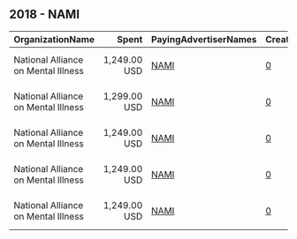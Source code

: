 ## 2018 - NAMI 
|OrganizationName|Spent|PayingAdvertiserNames|CreativeUrls|Impressions|Genders|AgeBrackets|CountryCodes|BillingAddresses|CandidateBallotInformation|
|:---|---:|:---|:---|---:|:---|:---|:---|:---|:---|
|National Alliance on Mental Illness|1,249.00 USD|[NAMI](2018/NAMI.md)|[0](https://www.snap.com/political-ads/asset/586a7169507689288d23a791f8d58703cfacf7e1161f09771780b8946b9d6935?mediaType=mp4)|323,021||26-30|united states|"3803 N. Fairfax Dr., Suite 100,Arlington,22203,US"||
|National Alliance on Mental Illness|1,299.00 USD|[NAMI](2018/NAMI.md)|[0](https://www.snap.com/political-ads/asset/586a7169507689288d23a791f8d58703cfacf7e1161f09771780b8946b9d6935?mediaType=mp4)|413,862||18-20|united states|"3803 N. Fairfax Dr., Suite 100,Arlington,22203,US"||
|National Alliance on Mental Illness|1,249.00 USD|[NAMI](2018/NAMI.md)|[0](https://www.snap.com/political-ads/asset/586a7169507689288d23a791f8d58703cfacf7e1161f09771780b8946b9d6935?mediaType=mp4)|356,767||21-25|united states|"3803 N. Fairfax Dr., Suite 100,Arlington,22203,US"||
|National Alliance on Mental Illness|1,249.00 USD|[NAMI](2018/NAMI.md)|[0](https://www.snap.com/political-ads/asset/586a7169507689288d23a791f8d58703cfacf7e1161f09771780b8946b9d6935?mediaType=mp4)|274,231||31-34|united states|"3803 N. Fairfax Dr., Suite 100,Arlington,22203,US"||
|National Alliance on Mental Illness|1,249.00 USD|[NAMI](2018/NAMI.md)|[0](https://www.snap.com/political-ads/asset/586a7169507689288d23a791f8d58703cfacf7e1161f09771780b8946b9d6935?mediaType=mp4)|298,990||35++|united states|"3803 N. Fairfax Dr., Suite 100,Arlington,22203,US"||
